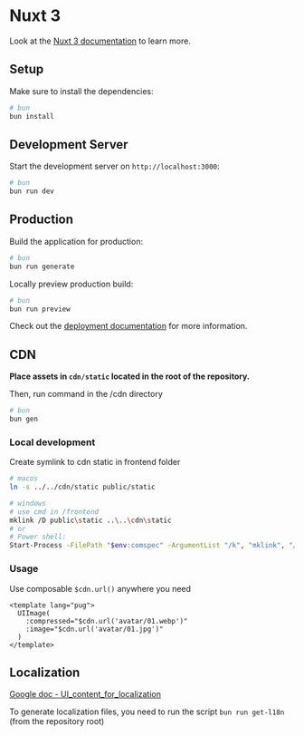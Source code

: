 # Nuxt 3 

Look at the [Nuxt 3 documentation](https://nuxt.com/docs/getting-started/introduction) to learn more.

## Setup

Make sure to install the dependencies:

```bash
# bun
bun install
```

## Development Server

Start the development server on `http://localhost:3000`:

```bash
# bun
bun run dev
```

## Production

Build the application for production:

```bash
# bun
bun run generate
```

Locally preview production build:

```bash
# bun
bun run preview
```

Check out the [deployment documentation](https://nuxt.com/docs/getting-started/deployment) for more information.

## CDN

**Place assets in `cdn/static` located in the root of the repository.**

Then, run command in the /cdn directory

```bash
# bun
bun gen
```

### Local development

Create symlink to cdn static in frontend folder

```bash
# macos
ln -s ../../cdn/static public/static

# windows
# use cmd in /frontend
mklink /D public\static ..\..\cdn\static
# or
# Power shell:
Start-Process -FilePath "$env:comspec" -ArgumentList "/k", "mklink", "/D", "`"public\static`"","`"..\..\cdn\static`""
```

### Usage

Use composable `$cdn.url()` anywhere you need

```vue
<template lang="pug">
  UIImage(
    :compressed="$cdn.url('avatar/01.webp')"
    :image="$cdn.url('avatar/01.jpg')"
  )
</template>
```

## Localization
[Google doc - UI_content_for_localization](https://docs.google.com/spreadsheets/d/12NbcM5ZB4kmlrSYDdKzJM0RdFT1Q5G8oexWkQscsJes/edit?gid=329043228#gid=329043228)

To generate localization files, you need to run the script `bun run get-l18n` (from the repository root)
